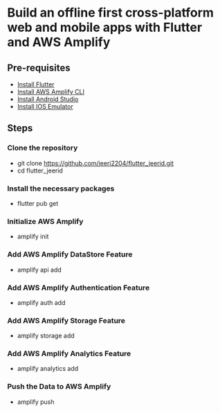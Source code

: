 # Build an offline first cross-platform web and mobile apps with Flutter and AWS Amplify


## Pre-requisites

- [Install Flutter](https://docs.flutter.dev/get-started/install)
- [Install AWS Amplify CLI](https://docs.amplify.aws/cli/start/install/#install-the-amplify-cli)
- [Install Android Studio](https://developer.android.com/studio?gclid=Cj0KCQjw5-WRBhCKARIsAAId9FkBunOt81NLUOrVgkdsNvEnzcFDFaqCWppt6ASiBZOs_KJx1V2u0sYaArIuEALw_wcB&gclsrc=aw.ds)
- [Install IOS Emulator](https://apps.apple.com/us/app/xcode/id497799835?mt=12)

## Steps

### Clone the repository 
- git clone https://github.com/jeeri2204/flutter_jeerid.git
- cd flutter_jeerid

### Install the necessary packages
- flutter pub get

### Initialize AWS Amplify
- amplify init

### Add AWS Amplify DataStore Feature
- amplify api add

### Add AWS Amplify Authentication Feature
- amplify auth add

### Add AWS Amplify Storage Feature
- amplify storage add

### Add AWS Amplify Analytics Feature
- amplify analytics add

### Push the Data to AWS Amplify
- amplify push

